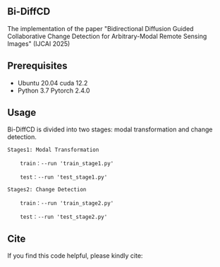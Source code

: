 ## Bi-DiffCD
The implementation of the paper "Bidirectional Diffusion Guided Collaborative Change Detection for Arbitrary-Modal Remote Sensing Images" (IJCAI 2025)

## Prerequisites

- Ubuntu 20.04 cuda 12.2
- Python 3.7 Pytorch 2.4.0 

## Usage

Bi-DiffCD is divided into two stages: modal transformation and change detection.

	Stages1: Modal Transformation
	
		train：--run 'train_stage1.py'
	
		test：--run 'test_stage1.py'

	Stages2: Change Detection
	
		train：--run 'train_stage2.py'
	
		test：--run 'test_stage2.py'
 
## Cite
If you find this code helpful, please kindly cite:
